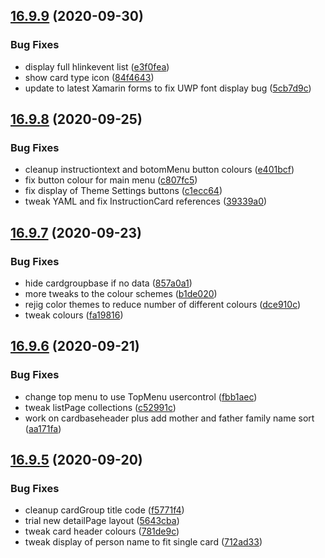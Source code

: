 ## [16.9.9](https://github.com/phandcock/GrampsView/compare/16.9.8...16.9.9) (2020-09-30)


### Bug Fixes

* display full hlinkevent list ([e3f0fea](https://github.com/phandcock/GrampsView/commit/e3f0feaa2893358a08a9860c5fe5d8997d00cd97))
* show card type icon ([84f4643](https://github.com/phandcock/GrampsView/commit/84f464303eef6b31fd9e7ed043eed8c98694fbca))
* update to latest Xamarin forms to fix UWP font display bug ([5cb7d9c](https://github.com/phandcock/GrampsView/commit/5cb7d9c05509c5dd9d05b1f614f811cc9860c987))



## [16.9.8](https://github.com/phandcock/GrampsView/compare/16.9.7...16.9.8) (2020-09-25)


### Bug Fixes

* cleanup instructiontext and botomMenu button colours ([e401bcf](https://github.com/phandcock/GrampsView/commit/e401bcf6f74e10098a2a763058da4864f20c235c))
* fix button colour for main menu ([c807fc5](https://github.com/phandcock/GrampsView/commit/c807fc5015c14926b453d1c9dfd8f96e224d3017))
* fix display of Theme Settings buttons ([c1ecc64](https://github.com/phandcock/GrampsView/commit/c1ecc64a7793ba4d02c94b3844881e3f460e63ee))
* tweak YAML and fix InstructionCard references ([39339a0](https://github.com/phandcock/GrampsView/commit/39339a08eaec4a76f4d5fcc48d8e58cb566ab9da))



## [16.9.7](https://github.com/phandcock/GrampsView/compare/16.9.6...16.9.7) (2020-09-23)


### Bug Fixes

* hide cardgroupbase if no data ([857a0a1](https://github.com/phandcock/GrampsView/commit/857a0a17b337031299740118ab139d2df8c79ee4))
* more tweaks to the colour schemes ([b1de020](https://github.com/phandcock/GrampsView/commit/b1de020d663344134016aad37117eb9449de7e6e))
* rejig color themes to reduce number of different colours ([dce910c](https://github.com/phandcock/GrampsView/commit/dce910cee592d78d348f2ad6cdfde150f1517dac))
* tweak colours ([fa19816](https://github.com/phandcock/GrampsView/commit/fa1981600edb18dce813d607bace23fc89d73397))



## [16.9.6](https://github.com/phandcock/GrampsView/compare/16.9.5...16.9.6) (2020-09-21)


### Bug Fixes

* change top menu to use TopMenu usercontrol ([fbb1aec](https://github.com/phandcock/GrampsView/commit/fbb1aece439049d6f389b3b2ef22e5061e5eda31))
* tweak listPage collections ([c52991c](https://github.com/phandcock/GrampsView/commit/c52991cde43a2112b529ffe904854cab392b1439))
* work on cardbaseheader plus add mother and father family name sort ([aa171fa](https://github.com/phandcock/GrampsView/commit/aa171fa0c6bfd228998c985d2882ca601f359401))



## [16.9.5](https://github.com/phandcock/GrampsView/compare/16.9.4...16.9.5) (2020-09-20)


### Bug Fixes

* cleanup cardGroup title code ([f5771f4](https://github.com/phandcock/GrampsView/commit/f5771f41437ff4094f8000d888b79b39a9874d5d))
* trial new detailPage layout ([5643cba](https://github.com/phandcock/GrampsView/commit/5643cbad18f461c0f33d9472c84a50ff7b7b5c5a))
* tweak card header colours ([781de9c](https://github.com/phandcock/GrampsView/commit/781de9cc3be5b1539f3f999d773d4278fc69f050))
* tweak display of person name to fit single card ([712ad33](https://github.com/phandcock/GrampsView/commit/712ad33d25a100882ff338a237e5ba6aed2d49a6))



